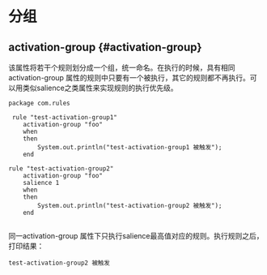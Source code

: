 # 分组

## activation-group {#activation-group}

该属性将若干个规则划分成一个组，统一命名。在执行的时候，具有相同activation-group 属性的规则中只要有一个被执行，其它的规则都不再执行。可以用类似salience之类属性来实现规则的执行优先级。

```
package com.rules

 rule "test-activation-group1"
    activation-group "foo"
    when
    then
        System.out.println("test-activation-group1 被触发");
    end

rule "test-activation-group2"
    activation-group "foo"
    salience 1
    when
    then
        System.out.println("test-activation-group2 被触发");
    end


```

同一activation-group 属性下只执行salience最高值对应的规则。执行规则之后，打印结果：

```
test-activation-group2 被触发
```



